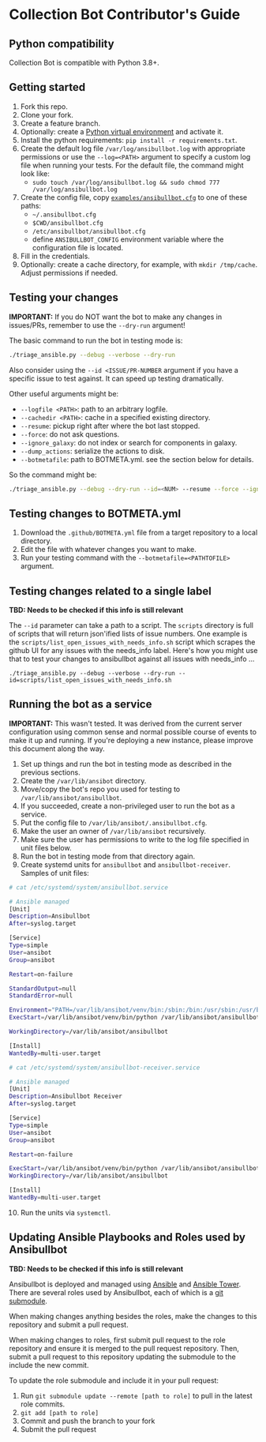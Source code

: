# Collection Bot Contributor's Guide

## Python compatibility

Collection Bot is compatible with Python 3.8+.

## Getting started

1. Fork this repo.
2. Clone your fork.
3. Create a feature branch.
4. Optionally: create a [Python virtual environment](https://realpython.com/python-virtual-environments-a-primer/) and activate it.
4. Install the python requirements: `pip install -r requirements.txt`.
5. Create the default log file `/var/log/ansibullbot.log` with appropriate permissions or use the `--log=<PATH>` argument to specify a custom log file when running your tests. For the default file, the command might look like:
    * `sudo touch /var/log/ansibullbot.log && sudo chmod 777 /var/log/ansibullbot.log`
6. Create the config file, copy [`examples/ansibullbot.cfg`](https://github.com/ansible-community/collection_bot/blob/main/examples/ansibullbot.cfg) to one of these paths:
    * `~/.ansibullbot.cfg`
    * `$CWD/ansibullbot.cfg`
    * `/etc/ansibullbot/ansibullbot.cfg`
    * define `ANSIBULLBOT_CONFIG` environment variable where the configuration file is located.
7. Fill in the credentials.
8. Optionally: create a cache directory, for example, with `mkdir /tmp/cache`. Adjust permissions if needed.

## Testing your changes

**IMPORTANT:** If you do NOT want the bot to make any changes in issues/PRs, remember to use the `--dry-run` argument!

The basic command to run the bot in testing mode is:

```bash
./triage_ansible.py --debug --verbose --dry-run
```

Also consider using the `--id <ISSUE/PR-NUMBER` argument if you have a specific issue to test against. It can speed up testing dramatically.

Other useful arguments might be:
- `--logfile <PATH>`: path to an arbitrary logfile.
- `--cachedir <PATH>`: cache in a specified existing directory.
- `--resume`: pickup right after where the bot last stopped.
- `--force`: do not ask questions.
- `--ignore_galaxy`: do not index or search for components in galaxy.
- `--dump_actions`: serialize the actions to disk.
- `--botmetafile`: path to BOTMETA.yml. see the section below for details.

So the command might be:

```bash
./triage_ansible.py --debug --dry-run --id=<NUM> --resume --force --ignore_galaxy --dump_actions --logfile=/tmp/ansibullbot.log --cachedir=/tmp/cache --botmetafile=/tmp/BOTMETA.yml
```

## Testing changes to BOTMETA.yml

1. Download the `.github/BOTMETA.yml` file from a target repository to a local directory.
2. Edit the file with whatever changes you want to make.
3. Run your testing command with the `--botmetafile=<PATHTOFILE>` argument.

## Testing changes related to a single label

**TBD: Needs to be checked if this info is still relevant**

The `--id` parameter can take a path to a script. The `scripts` directory is full of scripts that will return json'ified lists of issue numbers. One example is the `scripts/list_open_issues_with_needs_info.sh` script which scrapes the github UI for any issues with the needs_info label. Here's how you might use that to test your changes to ansibullbot against all issues with needs_info ...

```
./triage_ansible.py --debug --verbose --dry-run --id=scripts/list_open_issues_with_needs_info.sh
```

## Running the bot as a service

**IMPORTANT:** This wasn't tested. It was derived from the current server configuration using common sense and normal possible course of events to make it up and running. If you're deploying a new instance, please improve this document along the way.

1. Set up things and run the bot in testing mode as described in the previous sections.
2. Create the `/var/lib/ansibot` directory.
3. Move/copy the bot's repo you used for testing to `/var/lib/ansibot/ansibullbot`.
4. If you succeeded, create a non-privileged user to run the bot as a service.
5. Put the config file to `/var/lib/ansibot/.ansibullbot.cfg`.
6. Make the user an owner of `/var/lib/ansibot` recursively.
7. Make sure the user has permissions to write to the log file specified in unit files below.
8. Run the bot in testing mode from that directory again.
9. Create systemd units for `ansibullbot` and `ansibullbot-receiver`. Samples of unit files:

```bash
# cat /etc/systemd/system/ansibullbot.service

# Ansible managed
[Unit]
Description=Ansibullbot
After=syslog.target

[Service]
Type=simple
User=ansibot
Group=ansibot

Restart=on-failure

StandardOutput=null
StandardError=null

Environment="PATH=/var/lib/ansibot/venv/bin:/sbin:/bin:/usr/sbin:/usr/bin"
ExecStart=/var/lib/ansibot/venv/bin/python /var/lib/ansibot/ansibullbot/triage_ansible.py --daemonize --daemonize_interval=300 --debug --force --logfile /var/log/ansibullbot.log --resume --ignore_galaxy --skip_no_update --dump_actions

WorkingDirectory=/var/lib/ansibot/ansibullbot

[Install]
WantedBy=multi-user.target
```

```bash
# cat /etc/systemd/system/ansibullbot-receiver.service

# Ansible managed
[Unit]
Description=Ansibullbot Receiver
After=syslog.target

[Service]
Type=simple
User=ansibot
Group=ansibot

Restart=on-failure

ExecStart=/var/lib/ansibot/venv/bin/python /var/lib/ansibot/ansibullbot/scripts/ansibot_receiver.py
WorkingDirectory=/var/lib/ansibot/ansibullbot

[Install]
WantedBy=multi-user.target
```
10. Run the units via `systemctl`.


## Updating Ansible Playbooks and Roles used by Ansibullbot ##

**TBD: Needs to be checked if this info is still relevant**

Ansibullbot is deployed and managed using [Ansible](https://www.ansible.com) and [Ansible Tower](https://www.ansible.com/tower). There are several roles used by Ansibullbot, each of which is a [git submodule](https://git-scm.com/book/en/v2/Git-Tools-Submodules).

When making changes anything besides the roles, make the changes to this repository and submit a pull request.

When making changes to roles, first submit pull request to the role repository and ensure it is merged to the pull request repository. Then, submit a pull request to this repository updating the submodule to the include the new commit.

To update the role submodule and include it in your pull request:

1. Run `git submodule update --remote [path to role]` to pull in the latest role commits.
1. `git add [path to role]`
1. Commit and push the branch to your fork
2. Submit the pull request
